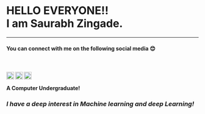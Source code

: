 <h1>HELLO EVERYONE!!
<br>
I am Saurabh Zingade.
<br></h1>
<hr>
<h4>You can connect with me on the following social media  😊 <h4>
<br>
<br>

<a href="https://www.linkedin.com/in/saurabhzingade/">
  <img align="left" alt="My LinkdeIN" width="20px" src="https://cdn.jsdelivr.net/npm/simple-icons@v3/icons/linkedin.svg" />
</a>
<a href="https://twitter.com/Iamsz7">
  <img align="left" alt="My Twitter" width="20px" src="https://cdn.jsdelivr.net/npm/simple-icons@v3/icons/twitter.svg" />
</a>
<a href="https://www.instagram.com/iamszing/">
  <img align="left" alt="My Instagram" width="20px" src="https://cdn.jsdelivr.net/npm/simple-icons@v3/icons/instagram.svg" />
</a>
<br><br>
<B> A Computer Undergraduate!</B>
<br>
<h3><i> I have a deep interest in Machine learning and deep Learning! </i><?h3>
